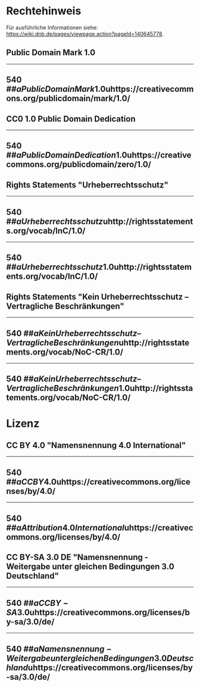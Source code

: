 # Rechtehinweis
Für ausführliche Informationen siehe: https://wiki.dnb.de/pages/viewpage.action?pageId=140645778. 

## Public Domain Mark 1.0

---
540 ##$aPublic Domain Mark 1.0$uhttps://creativecommons.org/publicdomain/mark/1.0/
---

## CC0 1.0 Public Domain Dedication
---
540 ##$aPublic Domain Dedication 1.0$uhttps://creativecommons.org/publicdomain/zero/1.0/
---

## Rights Statements "Urheberrechtsschutz"
---
540 ##$aUrheberrechtsschutz$uhttp://rightsstatements.org/vocab/InC/1.0/
---
---
540 ##$aUrheberrechtsschutz 1.0$uhttp://rightsstatements.org/vocab/InC/1.0/
---
## Rights Statements "Kein Urheberrechtsschutz – Vertragliche Beschränkungen"
---
540 ##$aKein Urheberrechtsschutz – Vertragliche Beschränkungen$uhttp://rightsstatements.org/vocab/NoC-CR/1.0/
---
---
540 ##$aKein Urheberrechtsschutz – Vertragliche Beschränkungen 1.0$uhttp://rightsstatements.org/vocab/NoC-CR/1.0/
---

# Lizenz
## CC BY 4.0 "Namensnennung 4.0 International"
---
540 ##$aCC BY 4.0$uhttps://creativecommons.org/licenses/by/4.0/
---
---
540 ##$aAttribution 4.0 International$uhttps://creativecommons.org/licenses/by/4.0/
---
## CC BY-SA 3.0 DE "Namensnennung - Weitergabe unter gleichen Bedingungen 3.0 Deutschland"
---
540 ##$aCC BY-SA 3.0$uhttps://creativecommons.org/licenses/by-sa/3.0/de/
---
---
540 ##$aNamensnennung - Weitergabe unter gleichen Bedingungen 3.0 Deutschland$uhttps://creativecommons.org/licenses/by-sa/3.0/de/
---


